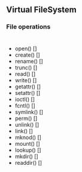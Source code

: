 
## Virtual FileSystem
### File operations
#
- open()    []
- create()  []
- rename()  []
- trunc()   []
- read()    []
- write()   []
- getattr() []
- setattr() []
- ioctl()   []
- fcntl()   []
- symlink() []
- perm()    []
- unlink()  []
- link()    []
- mknod()   []
- mount()   []
- lookup()  []
- mkdir()   []
- readdir() []
#